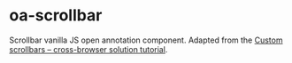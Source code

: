 oa-scrollbar
============

Scrollbar vanilla JS open annotation component.
Adapted from the [Custom scrollbars – cross-browser solution tutorial](http://www.script-tutorials.com/custom-scrollbars-cross-browser-solution/).
